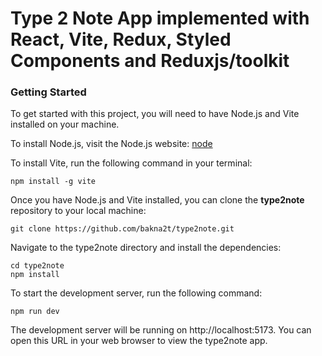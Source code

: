 # Type 2 Note App implemented with React, Vite, Redux, Styled Components and Reduxjs/toolkit

### Getting Started

To get started with this project, you will need to have Node.js and Vite installed on your machine.

To install Node.js, visit the Node.js website: [node](https://nodejs.org)

To install Vite, run the following command in your terminal:

```
npm install -g vite
```

Once you have Node.js and Vite installed, you can clone the **type2note** repository to your local machine:

```
git clone https://github.com/bakna2t/type2note.git
```

Navigate to the type2note directory and install the dependencies:

```
cd type2note
npm install
```

To start the development server, run the following command:

```
npm run dev
```

The development server will be running on http://localhost:5173. You can open this URL in your web browser to view the type2note app.
